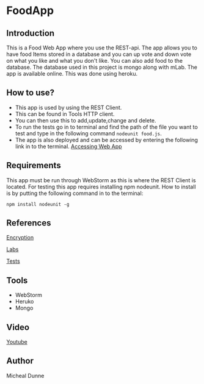 FoodApp
=======

Introduction
------------
This is a Food Web App where you use the REST-api. The app allows you to have food Items stored in a database and you can up vote and 
down vote on what you like and what you don't like. You can also add food to the database. The database used in this project is mongo 
along with mLab. The app is available online. This was done using heroku. 


How to use?
-----------
* This app is used by using the REST Client.
* This can be found in Tools HTTP client.
* You can then use this to add,update,change and delete.
* To run the tests go in to terminal and find the path of the file you want to test and type in the following command 
`nodeunit food.js`.
* The app is also deployed and can be accessed by entering the following link in to the terminal.
[Accessing Web App](https://foodapp1.herokuapp.com)

Requirements
------------
This app must be run through WebStorm as this is where the REST Client is located.
For testing this app requires installing npm nodeunit. How to install is by putting the following command in to the 
terminal: 

`npm install nodeunit -g`

References
----------
 
[Encryption](https://medium.freecodecamp.org/learn-how-to-handle-authentication-with-node-using-passport-js-4a56ed18e81e)

[Labs](ddrohan.github.io)

[Tests](https://www.npmjs.com/package/nodeunit)

Tools
-----
* WebStorm
* Heruko
* Mongo 

Video
-----
[Youtube](https://youtu.be/NLrsunsdnWY)


Author
------
Micheal Dunne
